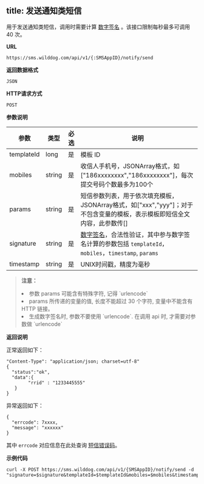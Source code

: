 
title: 发送通知类短信
---

用于发送通知类短信，调用时需要计算 [数字签名](/sms/guide/signature.html#生成数字签名的方法) 。该接口限制每秒最多可调用 40 次。

**URL**

```
https://sms.wilddog.com/api/v1/{:SMSAppID}/notify/send
```
**返回数据格式**

```
JSON
```

**HTTP请求方式**    

```
POST    
```

**参数说明**

|参数           |类型           |必选       |说明|
|--------------|--------------|----------|---|
|templateId     |long            |是         |模板 ID|
|mobiles          |string         |是         |收信人手机号，JSONArray格式，如["186xxxxxxxx","186xxxxxxxx"]，每次提交号码个数最多为100个|
|params           |string         |是         |短信参数列表，用于依次填充模板，JSONArray格式，如["xxx","yyy"]；对于不包含变量的模板，表示模板即短信全文内容，此参数传[]|
|signature      |string         |是         |[数字签名](/sms/guide/signature.html#数字签名验证模式)，合法性验证，其中参与数字签名计算的参数包括 `templateId`， `mobiles`，`timestamp`, `params`|
|timestamp      |string         |是         |UNIX时间戳，精度为毫秒|

<blockquote class="warning">
  <p><strong>注意：</strong></p>
  <li>参数 params 可能含有特殊字符, 记得 `urlencode`</li>
  <li>params 所传递的变量的值, 长度不能超过 30 个字符, 变量中不能含有 HTTP 链接。</li>
   <li>生成数字签名时, 参数不要使用 `urlencode`. 在调用 api 时, 才需要对参数做 `urlencode`
</li>
</blockquote>

**返回说明**

正常返回如下：

```
"Content-Type": "application/json; charset=utf-8"
{
  "status":"ok",
  "data":{
        "rrid" : "1233445555"
   }
}
```

异常返回如下：

```
{
  "errcode": 7xxxx,
  "message": "xxxxxx"
}
```
其中 `errcode` 对应信息在此处查询 [短信错误码](/sms/api/error-code.html)。

**示例代码**

```
curl -X POST https://sms.wilddog.com/api/v1/{SMSAppID}/notify/send -d "signature=$signature&templateId=$templateId&mobiles=$mobiles&timestamp=$timestamp&params=$params"
```


